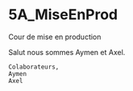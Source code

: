 # 5A_MiseEnProd
Cour de mise en production

Salut nous sommes Aymen et Axel.

	Colaborateurs,
	Aymen 
	Axel 
